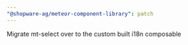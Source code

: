 ```yaml
---
"@shopware-ag/meteor-component-library": patch
---
```


Migrate mt-select over to the custom built i18n composable
